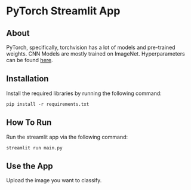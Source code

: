 # PyTorch Streamlit App

## About

PyTorch, specifically, torchvision has a lot of models and pre-trained weights. CNN Models are mostly trained on ImageNet. Hyperparameters can be found [here](https://github.com/pytorch/vision/issues/3995#issuecomment-1013906621).

## Installation

Install the required libraries by running the following command:

    pip install -r requirements.txt

## How To Run

Run the streamlit app via the following command:

    streamlit run main.py

## Use the App

Upload the image you want to classify.
